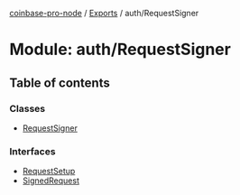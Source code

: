 [coinbase-pro-node](../README.md) / [Exports](../modules.md) / auth/RequestSigner

# Module: auth/RequestSigner

## Table of contents

### Classes

- [RequestSigner](../classes/auth/requestsigner.requestsigner.md)

### Interfaces

- [RequestSetup](../interfaces/auth/requestsigner.requestsetup.md)
- [SignedRequest](../interfaces/auth/requestsigner.signedrequest.md)
